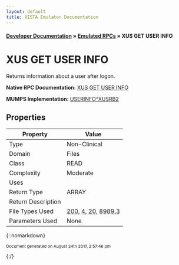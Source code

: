 ```yaml
---
layout: default
title: VISTA Emulator Documentation
---
```


#### [Developer Documentation](../index) &#187; [Emulated RPCs](TableOfContents) &#187; XUS GET USER INFO<br/>
# XUS GET USER INFO

Returns information about a user after logon.

**Native RPC Documentation:** [XUS GET USER INFO](../VISTARPC/XUS_GET_USER_INFO)

**MUMPS Implementation:** [USERINFO^XUSRB2](http://code.osehra.org/dox/Routine_XUSRB2_source.html)

## Properties

Property | Value
--- | ---
Type | Non-Clinical
Domain | Files
Class | READ
Complexity | Moderate
Uses | 
Return Type | ARRAY
Return Description | 
File Types Used | [200](../VDM/New_Person-200), [4](../VDM/Institution-4), [20](../VDM/Name_Components-20), [8989.3](../VDM/Kernel_System_Parameters-8989_3)
Parameters Used | None


{::nomarkdown} <br/><p style="font-size: 11px">Document generated on August 24th 2017, 2:57:46 pm</p>{:/}